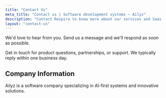 ```yaml
---
title: "Contact Us"
meta_title: "Contact us | Software development systems – Ailyz"
description: "Contact Respiro to know more about our services and Saas solutions."
layout: "contact-us"
---
```


We'd love to hear from you. Send us a message and we'll respond as soon as possible.

Get in touch for product questions, partnerships, or support. We typically reply within one business day.

## Company Information

Ailyz is a software company specializing in AI-first systems and innovative solutions.
